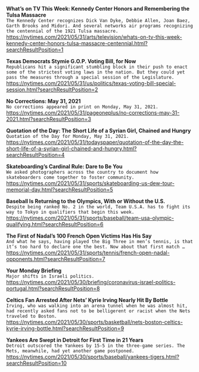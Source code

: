 **What’s on TV This Week: Kennedy Center Honors and Remembering the Tulsa Massacre**\
`The Kennedy Center recognizes Dick Van Dyke, Debbie Allen, Joan Baez, Garth Brooks and Midori. And several networks air programs recognizing the centennial of the 1921 Tulsa massacre.`\
https://nytimes.com/2021/05/31/arts/television/whats-on-tv-this-week-kennedy-center-honors-tulsa-massacre-centennial.html?searchResultPosition=1

**Texas Democrats Stymie G.O.P. Voting Bill, for Now**\
`Republicans hit a significant stumbling block in their push to enact some of the strictest voting laws in the nation. But they could yet pass the measures through a special session of the Legislature.`\
https://nytimes.com/2021/05/31/us/politics/texas-voting-bill-special-session.html?searchResultPosition=2

**No Corrections: May 31, 2021**\
`No corrections appeared in print on Monday, May 31, 2021.`\
https://nytimes.com/2021/05/31/pageoneplus/no-corrections-may-31-2021.html?searchResultPosition=3

**Quotation of the Day: The Short Life of a Syrian Girl, Chained and Hungry**\
`Quotation of the Day for Monday, May 31, 2021.`\
https://nytimes.com/2021/05/31/todayspaper/quotation-of-the-day-the-short-life-of-a-syrian-girl-chained-and-hungry.html?searchResultPosition=4

**Skateboarding’s Cardinal Rule: Dare to Be You**\
`We asked photographers across the country to document how skateboarders come together to foster community.`\
https://nytimes.com/2021/05/31/sports/skateboarding-us-dew-tour-memorial-day.html?searchResultPosition=5

**Baseball Is Returning to the Olympics, With or Without the U.S.**\
`Despite being ranked No. 2 in the world, Team U.S.A. has to fight its way to Tokyo in qualifiers that begin this week.`\
https://nytimes.com/2021/05/31/sports/baseball/team-usa-olympic-qualifying.html?searchResultPosition=6

**The First of Nadal’s 100 French Open Victims Has His Say**\
`And what he says, having played the Big Three in men’s tennis, is that it’s too hard to declare one the best. Now about that first match …`\
https://nytimes.com/2021/05/31/sports/tennis/french-open-nadal-opponents.html?searchResultPosition=7

**Your Monday Briefing**\
`Major shifts in Israeli politics.`\
https://nytimes.com/2021/05/30/briefing/coronavirus-israel-politics-portugal.html?searchResultPosition=8

**Celtics Fan Arrested After Nets’ Kyrie Irving Nearly Hit By Bottle**\
`Irving, who was walking into an arena tunnel when he was almost hit, had recently asked fans not to be belligerent or racist when the Nets traveled to Boston.`\
https://nytimes.com/2021/05/30/sports/basketball/nets-boston-celtics-kyrie-irving-bottle.html?searchResultPosition=9

**Yankees Are Swept in Detroit for First Time in 21 Years**\
`Detroit outscored the Yankees by 15-5 in the three-game series. The Mets, meanwhile, had yet another game postponed.`\
https://nytimes.com/2021/05/30/sports/baseball/yankees-tigers.html?searchResultPosition=10

